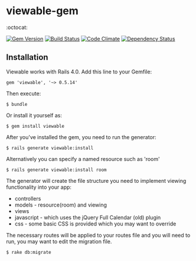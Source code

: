 # viewable-gem

:octocat:

[![Gem Version](https://badge.fury.io/rb/viewable.svg)](http://badge.fury.io/rb/viewable)
[![Build Status](https://travis-ci.org/crmis/viewable.svg?branch=master)](https://travis-ci.org/crmis/viewable)
[![Code Climate](https://codeclimate.com/github/crmis/viewable-gem/badges/gpa.svg)](https://codeclimate.com/github/crmis/viewable-gem)
[![Dependency Status](https://gemnasium.com/crmis/viewable-gem.svg)](https://gemnasium.com/crmis/viewable-gem)

## Installation

Viewable works with Rails 4.0. Add this line to your Gemfile:

    gem 'viewable', '~> 0.5.14'

Then execute:

    $ bundle

Or install it yourself as:

    $ gem install viewable

After you've installed the gem, you need to run the generator:

    $ rails generate viewable:install

Alternatively you can specify a named resource such as 'room'

    $ rails generate viewable:install room

The generator will create the file structure you need to implement viewing functionality into your app:
  * controllers
  * models - resource(room) and viewing
  * views
  * javascript - which uses the jQuery Full Calendar (old) plugin
  * css - some basic CSS is provided which you may want to override

The necessary routes will be applied to your routes file and you will need to run, you may want to edit the migration file.

    $ rake db:migrate
